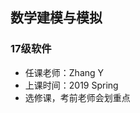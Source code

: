 <!--
 * @Author: Lili Liang
 * @Date: 2024-03-31 21:21:04
 * @LastEditors: Lili Liang
 * @LastEditTime: 2024-04-05 22:50:52
 * @Description: Please set description
-->
## 数学建模与模拟
### 17级软件
- 任课老师：Zhang Y
- 上课时间：2019 Spring
- 选修课，考前老师会划重点